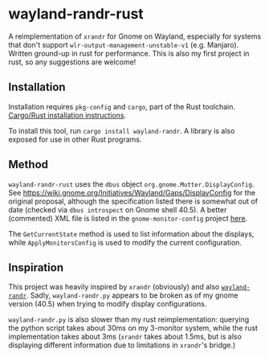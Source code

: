 # wayland-randr-rust

A reimplementation of `xrandr` for Gnome on Wayland, especially for systems that don't support `wlr-output-management-unstable-v1`  (e.g. Manjaro). Written ground-up in rust for performance. This is also my first project in rust, so any suggestions are welcome!

## Installation

Installation requires `pkg-config` and `cargo`, part of the Rust toolchain. [Cargo/Rust installation instructions](https://doc.rust-lang.org/cargo/getting-started/installation.html).

To install this tool, run `cargo install wayland-randr`. A library is also exposed for use in other Rust programs.

## Method

`wayland-randr-rust` uses the `dbus` object `org.gnome.Mutter.DisplayConfig`. See https://wiki.gnome.org/Initiatives/Wayland/Gaps/DisplayConfig for the original proposal, although the specification listed there is somewhat out of date (checked via `dbus introspect` on Gnome shell 40.5). A better (commented) XML file is listed in the `gnome-monitor-config` project [here](https://github.com/jadahl/gnome-monitor-config/blob/master/src/org.gnome.Mutter.DisplayConfig.xml).

The `GetCurrentState` method is used to list information about the displays, while `ApplyMonitorsConfig` is used to modify the current configuration.

## Inspiration

This project was heavily inspired by `xrandr` (obviously) and also [`wayland-randr`](https://gitlab.com/Oschowa/wayland-randr/). Sadly, `wayland-randr.py` appears to be broken as of my gnome version (40.5) when trying to modify display configurations. 

`wayland-randr.py` is also slower than my rust reimplementation: querying the python script takes about 30ms on my 3-monitor system, while the rust implementation takes about 3ms (`xrandr` takes about 1.5ms, but is also displaying different information due to limitations in `xrandr`'s bridge.)
